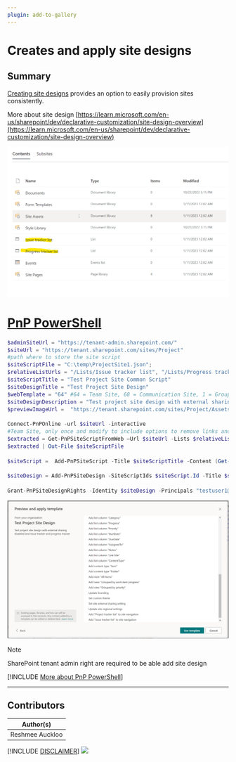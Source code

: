 ```yaml
---
plugin: add-to-gallery
---
```


# Creates and apply site designs

## Summary

  [Creating site designs](https://learn.microsoft.com/en-us/sharepoint/dev/declarative-customization/site-design-overview) provides an option to easily provision sites consistently.
 
More about site design 
 [https://learn.microsoft.com/en-us/sharepoint/dev/declarative-customization/site-design-overview](https://learn.microsoft.com/en-us/sharepoint/dev/declarative-customization/site-design-overview)

  ![Example Screenshot](assets/example.png)

# [PnP PowerShell](#tab/pnpps)

```powershell
$adminSiteUrl = "https://tenant-admin.sharepoint.com/"
$siteUrl = "https://tenant.sharepoint.com/sites/Project"
#path where to store the site script
$siteScriptFile = "C:\temp\ProjectSite1.json";
$relativeListUrls = "/Lists/Issue tracker list", "/Lists/Progress tracker list";
$siteScriptTitle = "Test Project Site Common Script"
$siteDesignTitle = "Test Project Site Design"
$webTemplate = "64" #64 = Team Site, 68 = Communication Site, 1 = Groupless Team Site
$siteDesignDescription = "Test project site design with external sharing disabled and Issue tracker and progress tracker"
$previewImageUrl =  "https://tenant.sharepoint.com/sites/Project/Assets/siteicon.png"

Connect-PnPOnline -url $siteUrl -interactive
#Team Site, only once and modify to include options to remove links and other actions
$extracted = Get-PnPSiteScriptFromWeb –Url $siteUrl -Lists $relativeListUrls -IncludeRegionalSettings -IncludeSiteExternalSharingCapability -IncludeTheme -IncludeLinksToExportedItems -IncludeBranding
$extracted | Out-File $siteScriptFile

$siteScript =  Add-PnPSiteScript -Title $siteScriptTitle -Content (Get-Content $siteScriptFile -Raw)

$siteDesign = Add-PnPSiteDesign -SiteScriptIds $siteScript.Id -Title $siteDesignTitle -WebTemplate $webTemplate -Description $siteDesignDescription -PreviewImageUrl $previewImageUrl 

Grant-PnPSiteDesignRights -Identity $siteDesign -Principals "testuser1@tenant.onmicrosoft.com"

```
![Results Screenshot](assets/preview.png)

> [!Note]
> SharePoint tenant admin right are required to be able add site design

[!INCLUDE [More about PnP PowerShell](../../docfx/includes/MORE-PNPPS.md)]

***

## Contributors

| Author(s) |
|-----------|
| Reshmee Auckloo |


[!INCLUDE [DISCLAIMER](../../docfx/includes/DISCLAIMER.md)]
<img src="https://m365-visitor-stats.azurewebsites.net/script-samples/scripts/spo-add-sitedesign-permissions" aria-hidden="true" />

